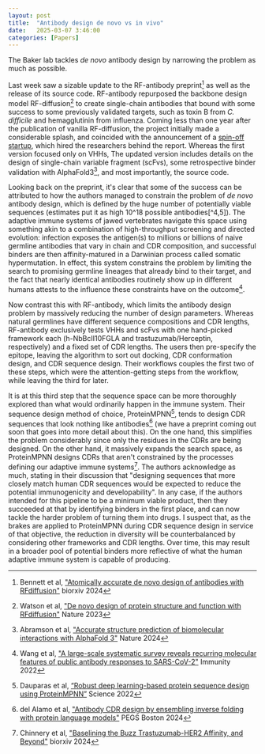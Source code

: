 ```yaml
---
layout: post
title:  "Antibody design de novo vs in vivo"
date:   2025-03-07 3:46:00
categories: [Papers]
---
```

The Baker lab tackles *de novo* antibody design by narrowing the problem as much as possible.

Last week saw a sizable update to the RF-antibody preprint[^1] as well as the release of its source code. RF-antibody repurposed the backbone design model RF-diffusion[^2] to create single-chain antibodies that bound with some success to some previously validated targets, such as toxin B from *C. difficile* and hemagglutinin from influenza. Coming less than one year after the publication of vanilla RF-diffusion, the project initially made a considerable splash, and coincided with the announcement of a [spin-off startup](https://www.fiercebiotech.com/biotech/new-ai-drug-discovery-powerhouse-xaira-rises-1b-funding), which hired the researchers behind the report. Whereas the first version focused only on VHHs, The updated version includes details on the design of single-chain variable fragment (scFvs), some retrospective binder validation with AlphaFold3[^3], and most importantly, the source code.

Looking back on the preprint, it's clear that some of the success can be attributed to how the authors managed to constrain the problem of *de novo* antibody design, which is defined by the huge number of potentially viable sequences (estimates put it as high 10^18 possible antibodies[^4,5]). The adaptive immune systems of jawed vertebrates navigate this space using something akin to a combination of high-throughput screening and directed evolution: infection exposes the antigen(s) to millions or billions of naive germline antibodies that vary in chain and CDR composition, and successful binders are then affinity-matured in a Darwinian process called somatic hypermutation. In effect, this system constrains the problem by limiting the search to promising germline lineages that already bind to their target, and the fact that nearly identical antibodies routinely show up in different humans attests to the influence these constraints have on the outcome[^6].

Now contrast this with RF-antibody, which limits the antibody design problem by massively reducing the number of design parameters. Whereas natural germlines have different sequence compositions and CDR lengths, RF-antibody exclusively tests VHHs and scFvs with one hand-picked framework each (h-NbBcII10FGLA and trastuzumab/Herceptin, respectively) and a fixed set of CDR lengths. The users then pre-specify the epitope, leaving the algorithm to sort out docking, CDR conformation design, and CDR sequence design. Their workflows couples the first two of these steps, which were the attention-getting steps from the workflow, while leaving the third for later.

It is at this third step that the sequence space can be more thoroughly explored than what would ordinarily happen in the immune system. Their sequence design method of choice, ProteinMPNN[^7], tends to design CDR sequences that look nothing like antibodies[^8] (we have a preprint coming out soon that goes into more detail about this). On the one hand, this simplifies the problem considerably since only the residues in the CDRs are being designed. On the other hand, it massively expands the search space, as ProteinMPNN designs CDRs that aren't constrained by the processes defining our adaptive immune systems[^9]. The authors acknowledge as much, stating in their discussion that "designing sequences that more closely match human CDR sequences would be expected to reduce the potential immunogenicity and developability". In any case, if the authors intended for this pipeline to be a minimum viable product, then they succeeded at that by identifying binders in the first place, and can now tackle the harder problem of turning them into drugs. I suspect that, as the brakes are applied to ProteinMPNN during CDR sequence design in service of that objective, the reduction in diversity will be counterbalanced by considering other frameworks and CDR lengths. Over time, this may result in a broader pool of potential binders more reflective of what the human adaptive immune system is capable of producing.

[^1]: Bennett et al, ["Atomically accurate de novo design of antibodies with RFdiffusion"](doi.org/10.1101/2024.03.14.585103) biorxiv 2024
[^2]: Watson et al, ["De novo design of protein structure and function with RFdiffusion"](doi.org/10.1038/s41586-023-06415-8) Nature 2023
[^3]: Abramson et al, ["Accurate structure prediction of biomolecular interactions with AlphaFold 3"](doi.org/10.1038/s41586-024-07487-w) Nature 2024
[^4]: Janeway et al, ["Immunobiology: The Immune System in Health and Disease (5th edition)"](https://www.ncbi.nlm.nih.gov/books/NBK10775/) Garland Science 2001
[^5]: Rees, ["Understanding the human antibody repertoire"](doi.org/10.1080/19420862.2020.1729683) mAbs 2019
[^6]: Wang et al, ["A large-scale systematic survey reveals recurring molecular features of public antibody responses to SARS-CoV-2"](doi.org/10.1016/j.immuni.2022.03.019) Immunity 2022
[^7]: Dauparas et al, [“Robust deep learning-based protein sequence design using ProteinMPNN”](https://delalamo.github.io/papers/2025/02/17/doi.org/10.1126/science.add2187) Science 2022
[^8]: del Alamo et al, ["Antibody CDR design by ensembling inverse folding with protein language models"](https://cdn-api.swapcard.com/public/files/caa2cb897fb3417c8ebb6aa210abf28d.pdf) PEGS Boston 2024
[^9]: Chinnery et al, ["Baselining the Buzz Trastuzumab-HER2 Affinity, and Beyond"](doi.org/10.1101/2024.03.26.586756) biorxiv 2024